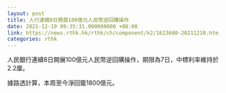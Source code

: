 ```yaml
---
layout: post
title: 人行連續8日開展100億元人民幣逆回購操作
date: 2021-12-10 09:35:31.000000000 +08:00
link: https://news.rthk.hk/rthk/ch/component/k2/1623600-20211210.htm
categories: rthk
---
```


人民銀行連續8日開展100億元人民幣逆回購操作，期限為7日，中標利率維持於2.2厘。

據路透計算，本周至今淨回籠1800億元。
